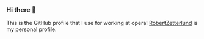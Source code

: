 ### Hi there 👋

This is the GitHub profile that I use for working at opera! [RobertZetterlund](https://github.com/robertzetterlund) is my personal profile.
